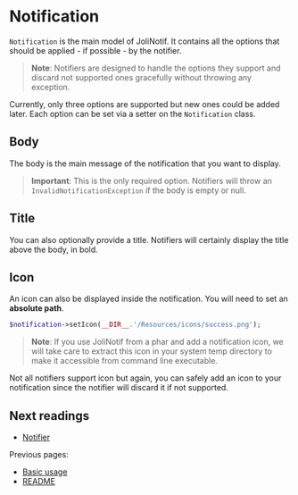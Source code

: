 # Notification

`Notification` is the main model of JoliNotif. It contains all the options
that should be applied - if possible - by the notifier.

> **Note**: Notifiers are designed to handle the options they support and
> discard not supported ones gracefully without throwing any exception.

Currently, only three options are supported but new ones could be added later.
Each option can be set via a setter on the `Notification` class.

## Body

The body is the main message of the notification that you want to display.

> **Important**: This is the only required option. Notifiers will throw an
> `InvalidNotificationException` if the body is empty or null.

## Title

You can also optionally provide a title. Notifiers will certainly display the
title above the body, in bold.

## Icon

An icon can also be displayed inside the notification. You will need to set an
**absolute path**.

```php
$notification->setIcon(__DIR__.'/Resources/icons/success.png');
```

> **Note**: If you use JoliNotif from a phar and add a notification icon, we
> will take care to extract this icon in your system temp directory to make it
> accessible from command line executable.

Not all notifiers support icon but again, you can safely add an icon to your
notification since the notifier will discard it if not supported.

## Next readings

* [Notifier](03-notifier.md)

Previous pages:

* [Basic usage](01-basic-usage.md)
* [README](../README.md)
